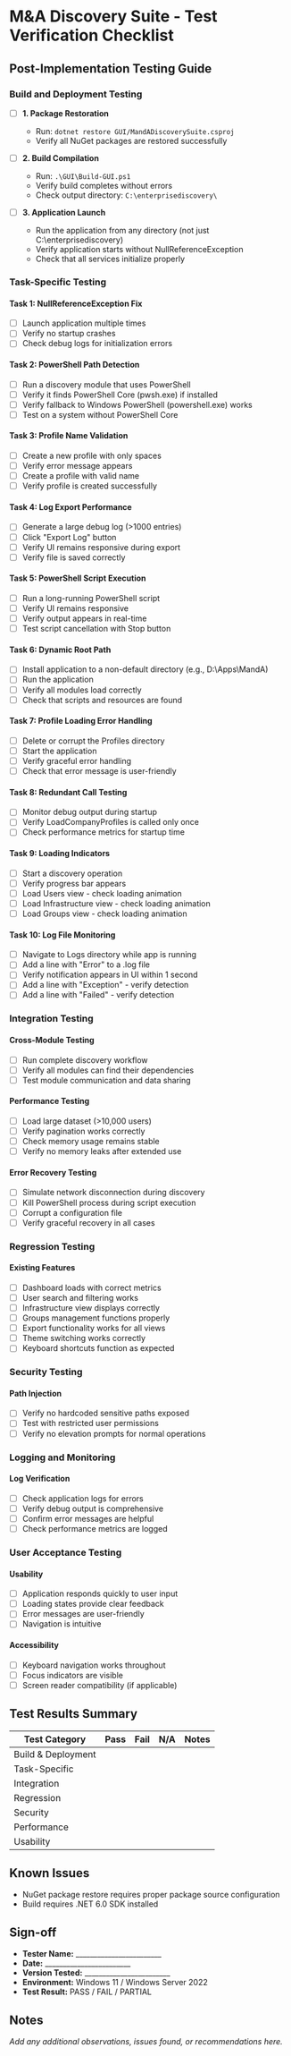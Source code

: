 # M&A Discovery Suite - Test Verification Checklist
## Post-Implementation Testing Guide

### Build and Deployment Testing
- [ ] **1. Package Restoration**
  - Run: `dotnet restore GUI/MandADiscoverySuite.csproj`
  - Verify all NuGet packages are restored successfully
  
- [ ] **2. Build Compilation**
  - Run: `.\GUI\Build-GUI.ps1`
  - Verify build completes without errors
  - Check output directory: `C:\enterprisediscovery\`

- [ ] **3. Application Launch**
  - Run the application from any directory (not just C:\enterprisediscovery)
  - Verify application starts without NullReferenceException
  - Check that all services initialize properly

### Task-Specific Testing

#### Task 1: NullReferenceException Fix
- [ ] Launch application multiple times
- [ ] Verify no startup crashes
- [ ] Check debug logs for initialization errors

#### Task 2: PowerShell Path Detection
- [ ] Run a discovery module that uses PowerShell
- [ ] Verify it finds PowerShell Core (pwsh.exe) if installed
- [ ] Verify fallback to Windows PowerShell (powershell.exe) works
- [ ] Test on a system without PowerShell Core

#### Task 3: Profile Name Validation
- [ ] Create a new profile with only spaces
- [ ] Verify error message appears
- [ ] Create a profile with valid name
- [ ] Verify profile is created successfully

#### Task 4: Log Export Performance
- [ ] Generate a large debug log (>1000 entries)
- [ ] Click "Export Log" button
- [ ] Verify UI remains responsive during export
- [ ] Verify file is saved correctly

#### Task 5: PowerShell Script Execution
- [ ] Run a long-running PowerShell script
- [ ] Verify UI remains responsive
- [ ] Verify output appears in real-time
- [ ] Test script cancellation with Stop button

#### Task 6: Dynamic Root Path
- [ ] Install application to a non-default directory (e.g., D:\Apps\MandA\)
- [ ] Run the application
- [ ] Verify all modules load correctly
- [ ] Check that scripts and resources are found

#### Task 7: Profile Loading Error Handling
- [ ] Delete or corrupt the Profiles directory
- [ ] Start the application
- [ ] Verify graceful error handling
- [ ] Check that error message is user-friendly

#### Task 8: Redundant Call Testing
- [ ] Monitor debug output during startup
- [ ] Verify LoadCompanyProfiles is called only once
- [ ] Check performance metrics for startup time

#### Task 9: Loading Indicators
- [ ] Start a discovery operation
- [ ] Verify progress bar appears
- [ ] Load Users view - check loading animation
- [ ] Load Infrastructure view - check loading animation
- [ ] Load Groups view - check loading animation

#### Task 10: Log File Monitoring
- [ ] Navigate to Logs directory while app is running
- [ ] Add a line with "Error" to a .log file
- [ ] Verify notification appears in UI within 1 second
- [ ] Add a line with "Exception" - verify detection
- [ ] Add a line with "Failed" - verify detection

### Integration Testing

#### Cross-Module Testing
- [ ] Run complete discovery workflow
- [ ] Verify all modules can find their dependencies
- [ ] Test module communication and data sharing

#### Performance Testing
- [ ] Load large dataset (>10,000 users)
- [ ] Verify pagination works correctly
- [ ] Check memory usage remains stable
- [ ] Verify no memory leaks after extended use

#### Error Recovery Testing
- [ ] Simulate network disconnection during discovery
- [ ] Kill PowerShell process during script execution
- [ ] Corrupt a configuration file
- [ ] Verify graceful recovery in all cases

### Regression Testing

#### Existing Features
- [ ] Dashboard loads with correct metrics
- [ ] User search and filtering works
- [ ] Infrastructure view displays correctly
- [ ] Groups management functions properly
- [ ] Export functionality works for all views
- [ ] Theme switching works correctly
- [ ] Keyboard shortcuts function as expected

### Security Testing

#### Path Injection
- [ ] Verify no hardcoded sensitive paths exposed
- [ ] Test with restricted user permissions
- [ ] Verify no elevation prompts for normal operations

### Logging and Monitoring

#### Log Verification
- [ ] Check application logs for errors
- [ ] Verify debug output is comprehensive
- [ ] Confirm error messages are helpful
- [ ] Check performance metrics are logged

### User Acceptance Testing

#### Usability
- [ ] Application responds quickly to user input
- [ ] Loading states provide clear feedback
- [ ] Error messages are user-friendly
- [ ] Navigation is intuitive

#### Accessibility
- [ ] Keyboard navigation works throughout
- [ ] Focus indicators are visible
- [ ] Screen reader compatibility (if applicable)

## Test Results Summary

| Test Category | Pass | Fail | N/A | Notes |
|--------------|------|------|-----|-------|
| Build & Deployment | | | | |
| Task-Specific | | | | |
| Integration | | | | |
| Regression | | | | |
| Security | | | | |
| Performance | | | | |
| Usability | | | | |

## Known Issues
- NuGet package restore requires proper package source configuration
- Build requires .NET 6.0 SDK installed

## Sign-off
- **Tester Name:** ________________________
- **Date:** ________________________
- **Version Tested:** ________________________
- **Environment:** Windows 11 / Windows Server 2022
- **Test Result:** PASS / FAIL / PARTIAL

## Notes
_Add any additional observations, issues found, or recommendations here._